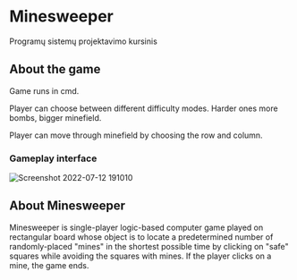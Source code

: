 # Minesweeper
Programų sistemų projektavimo kursinis

## About the game
Game runs in cmd.

Player can choose between different difficulty modes. Harder ones more bombs, bigger minefield.

Player can move through minefield by choosing the row and column.

### Gameplay interface

![Screenshot 2022-07-12 191010](https://user-images.githubusercontent.com/23237769/178541207-180cfc9d-3004-4030-ada0-1c88aa867fc4.png)



## About Minesweeper
Minesweeper is single-player logic-based computer game played on rectangular board whose object is to locate a predetermined number of randomly-placed "mines" in the shortest possible time by clicking on "safe" squares while avoiding the squares with mines. If the player clicks on a mine, the game ends.
